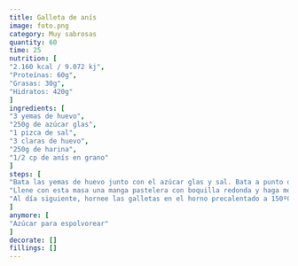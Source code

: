 ```yaml
---
title: Galleta de anís
image: foto.png
category: Muy sabrosas
quantity: 60
time: 25
nutrition: [
"2.160 kcal / 9.072 kj",
"Proteínas: 60g",
"Grasas: 30g",
"Hidratos: 420g"
]
ingredients: [
"3 yemas de huevo",
"250g de azúcar glas",
"1 pizca de sal",
"3 claras de huevo",
"250g de harina",
"1/2 cp de anís en grano"
]
steps: [
"Bata las yemas de huevo junto con el azúcar glas y sal. Bata a punto de nieve las claras de huevo y mézclelas con movimientos suave con la masa de yemas. Incorpore la harina tamizada y el anís a esta mezcla.",
"Llene con esta masa una manga pastelera con boquilla redonda y haga montoncitos de entre 2 y 2.5 cm de diámetro sobre bandejas de horno preferiblemente forradas con papel vegetal. Espolvoree encima de las galletas un poco de azúcar. Déjela secar toda la noche a temperatura ambiente.",
"Al día siguiente, hornee las galletas en el horno precalentado a 150ºC, en el nivel central entre 20 y 25 minutos. No abra en ningún caso el horno durante este tiempo. Deje enfriar las galletas en la bandeja y almacénelas en un lugar fresco y bien cerrado de 2 o tres semanas, para que se ablanden."
]
anymore: [
"Azúcar para espolvorear"
]
decorate: []
fillings: []
---
```


